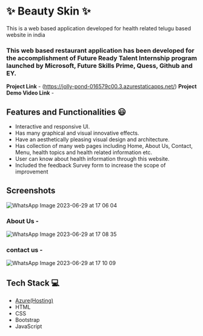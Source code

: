 # ✨ Beauty Skin  ✨

This is a web based application developed for health related telugu based website in india

### This web based restaurant application has been developed for the accomplishment of Future Ready Talent Internship program launched by Microsoft, Future Skills Prime, Quess, Github and EY.


**Project Link** - (https://jolly-pond-016579c00.3.azurestaticapps.net/)
**Project Demo Video Link** - 


## Features and Functionalities 😃

- Interactive and responsive UI.
- Has many graphical and visual innovative effects.
- Have an aesthetically pleasing visual design and architecture.
- Has collection of many web pages including Home, About Us, Contact, Menu, health topics and health related information etc.
- User can know about health information through this website.
- Included the feedback Survey form to increase the scope of improvement 

## Screenshots
![WhatsApp Image 2023-06-29 at 17 06 04](https://github.com/SahityaCh/frtproj/assets/113755671/7a5194f5-c5ca-4cf3-8dbf-1fe1f4a839fc)



   

### About Us -


![WhatsApp Image 2023-06-29 at 17 08 35](https://github.com/SahityaCh/frtproj/assets/113755671/b4342f6b-5cd9-4f3e-a706-f99d5bdec3c5)




### contact us -

![WhatsApp Image 2023-06-29 at 17 10 09](https://github.com/SahityaCh/frtproj/assets/113755671/44f6d7e4-6310-4be2-815a-73ad026cd9bc)





## Tech Stack 💻

- [Azure(Hosting)](https://azure.microsoft.com/en-in/features/azure-portal/)
- HTML
- CSS
- Bootstrap
- JavaScript
